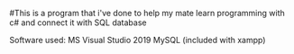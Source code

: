 #This is a program that i've done to help my mate learn programming with c# and connect it with SQL database

Software used: MS Visual Studio 2019 MySQL (included with xampp)
